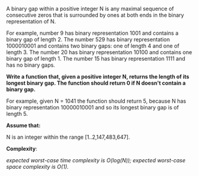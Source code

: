 A binary gap within a positive integer N is any maximal sequence of consecutive zeros that is surrounded by ones at both ends in the binary representation of N.

For example, number 9 has binary representation 1001 and contains a binary gap of length 2. The number 529 has binary representation 1000010001 and contains two binary gaps: one of length 4 and one of length 3. The number 20 has binary representation 10100 and contains one binary gap of length 1. The number 15 has binary representation 1111 and has no binary gaps.

**Write a function that, given a positive integer N, returns the length of its longest binary gap. The function should return 0 if N doesn't contain a binary gap.**

For example, given N = 1041 the function should return 5, because N has binary representation 10000010001 and so its longest binary gap is of length 5.

**Assume that:**

N is an integer within the range [1..2,147,483,647].

**Complexity**:

_expected worst-case time complexity is O(log(N));
expected worst-case space complexity is O(1)._

